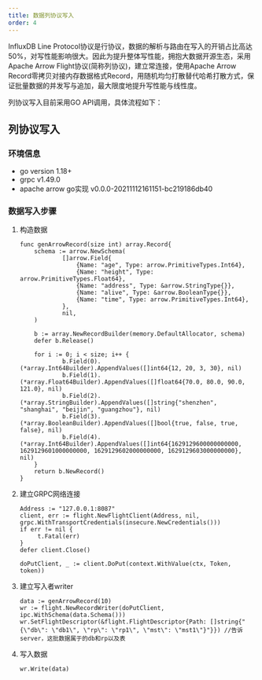```yaml
---
title: 数据列协议写入
order: 4
---
```


InfluxDB Line Protocol协议是行协议，数据的解析与路由在写入的开销占比高达50%，对写性能影响很大。因此为提升整体写性能，拥抱大数据开源生态，采用Apache Arrow Flight协议(简称列协议)，建立常连接，使用Apache Arrow Record零拷贝对接内存数据格式Record，用随机均匀打散替代哈希打散方式，保证批量数据的并发写与追加，最大限度地提升写性能与线性度。

列协议写入目前采用GO API调用，具体流程如下：

## 列协议写入

### 环境信息

- go version 1.18+
- grpc v1.49.0
- apache arrow go实现 v0.0.0-20211112161151-bc219186db40

### 数据写入步骤

1. 构造数据

   ```
   func genArrowRecord(size int) array.Record{
       schema := arrow.NewSchema(
               []arrow.Field{
                   {Name: "age", Type: arrow.PrimitiveTypes.Int64},
                   {Name: "height", Type: arrow.PrimitiveTypes.Float64},
                   {Name: "address", Type: &arrow.StringType{}},
                   {Name: "alive", Type: &arrow.BooleanType{}},
                   {Name: "time", Type: arrow.PrimitiveTypes.Int64},
               },
               nil,
       )
   
       b := array.NewRecordBuilder(memory.DefaultAllocator, schema)
       defer b.Release()
   
       for i := 0; i < size; i++ {
               b.Field(0).(*array.Int64Builder).AppendValues([]int64{12, 20, 3, 30}, nil)
               b.Field(1).(*array.Float64Builder).AppendValues([]float64{70.0, 80.0, 90.0, 121.0}, nil)
               b.Field(2).(*array.StringBuilder).AppendValues([]string{"shenzhen", "shanghai", "beijin", "guangzhou"}, nil)
               b.Field(3).(*array.BooleanBuilder).AppendValues([]bool{true, false, true, false}, nil)
               b.Field(4).(*array.Int64Builder).AppendValues([]int64{1629129600000000000, 1629129601000000000, 1629129602000000000, 1629129603000000000}, nil)
       }
       return b.NewRecord()
   }
   ```

2. 建立GRPC网络连接

   ```
   Address := "127.0.0.1:8087" 
   client, err := flight.NewFlightClient(Address, nil, grpc.WithTransportCredentials(insecure.NewCredentials()))
   if err != nil {
   		t.Fatal(err)
   }
   defer client.Close()
   
   doPutClient, _ := client.DoPut(context.WithValue(ctx, Token, token))
   ```

3. 建立写入者writer

   ```
   data := genArrowRecord(10)
   wr := flight.NewRecordWriter(doPutClient, ipc.WithSchema(data.Schema()))
   wr.SetFlightDescriptor(&flight.FlightDescriptor{Path: []string{"{\"db\": \"db1\", \"rp\": \"rp1\", \"mst\": \"mst1\"}"}}) //告诉server，这批数据属于的db和rp以及表
   ```

4. 写入数据

   ```
   wr.Write(data)
   ```

